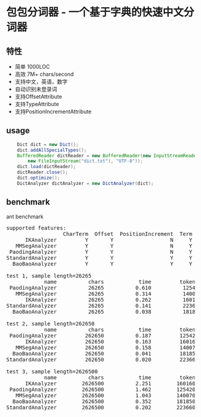 # 包包分词器 - 一个基于字典的快速中文分词器

## 特性

* 简单 1000LOC
* 高效 7M+ chars/second
* 支持中文，英语，数字
* 自动识别未登录词
* 支持OffsetAttribute
* 支持TypeAttribute
* 支持PositionIncrementAttribute

## usage

```java
    Dict dict = new Dict();
    dict.addAllSpecialTypes();
    BufferedReader dictReader = new BufferedReader(new InputStreamReader(
        new FileInputStream("dict.txt"), "UTF-8"));
    dict.load(dictReader);
    dictReader.close();
    dict.optimize();
    DictAnalyzer dictAnalyzer = new DictAnalyzer(dict);
```

## benchmark

ant benchmark
<pre>
supported features:
                  CharTerm  Offset  PositionIncrement  Term  Type
      IKAnalyzer         Y       Y                  N     Y     N
   MMSegAnalyzer         Y       Y                  N     Y     Y
 PaodingAnalyzer         Y       Y                  N     Y     Y
StandardAnalyzer         Y       Y                  Y     Y     Y
  BaoBaoAnalyzer         Y       Y                  Y     Y     Y

test 1, sample length=26265
            name          chars           time         tokens speed(chars/second)
 PaodingAnalyzer          26265          0.610          12542            43036.87
   MMSegAnalyzer          26265          0.314          14007            83566.52
      IKAnalyzer          26265          0.262          16016           100177.91
StandardAnalyzer          26265          0.141          22366           185727.87
  BaoBaoAnalyzer          26265          0.038          18185           695682.16

test 2, sample length=262650
            name          chars           time         tokens speed(chars/second)
 PaodingAnalyzer         262650          0.187         125420          1402139.61
      IKAnalyzer         262650          0.163         160160          1613693.16
   MMSegAnalyzer         262650          0.158         140070          1664009.53
  BaoBaoAnalyzer         262650          0.041         181850          6362134.44
StandardAnalyzer         262650          0.020         223660         12905789.80

test 3, sample length=2626500
            name          chars           time         tokens speed(chars/second)
      IKAnalyzer        2626500          2.251        1601600          1166564.72
 PaodingAnalyzer        2626500          1.462        1254200          1796381.55
   MMSegAnalyzer        2626500          1.043        1400700          2519010.94
  BaoBaoAnalyzer        2626500          0.352        1818500          7458959.20
StandardAnalyzer        2626500          0.202        2236600         13015280.16
</pre>